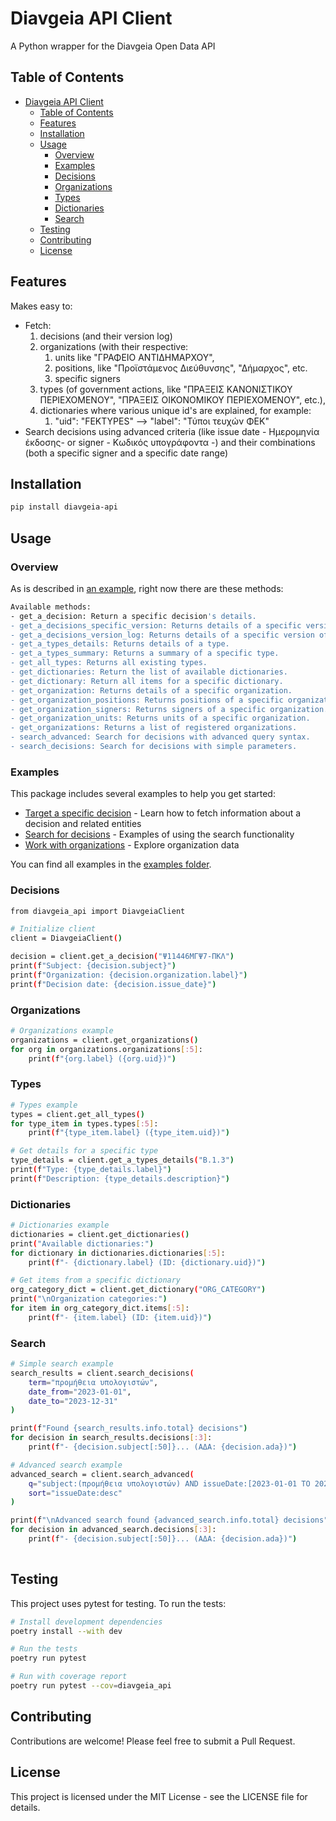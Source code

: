 # Diavgeia API Client

A Python wrapper for the Diavgeia Open Data API

## Table of Contents
- [Diavgeia API Client](#diavgeia-api-client)
  - [Table of Contents](#table-of-contents)
  - [Features](#features)
  - [Installation](#installation)
  - [Usage](#usage)
    - [Overview](#overview)
    - [Examples](#examples)
    - [Decisions](#decisions)
    - [Organizations](#organizations)
    - [Types](#types)
    - [Dictionaries](#dictionaries)
    - [Search](#search)
  - [Testing](#testing)
  - [Contributing](#contributing)
  - [License](#license)
## Features

Makes easy to:

- Fetch: 
   1) decisions (and their version log)
   2) organizations (with their respective: 
      1) units like "ΓΡΑΦΕΙΟ ΑΝΤΙΔΗΜΑΡΧΟΥ", 
      2) positions, like "Προϊστάμενος Διεύθυνσης", "Δήμαρχος", etc.
      3) specific signers
   3) types (of government actions, like "ΠΡΑΞΕΙΣ ΚΑΝΟΝΙΣΤΙΚΟΥ ΠΕΡΙΕΧΟΜΕΝΟΥ", "ΠΡΑΞΕΙΣ ΟΙΚΟΝΟΜΙΚΟΥ ΠΕΡΙΕΧΟΜΕΝΟΥ", etc.),
   4) dictionaries where various unique id's are explained, for example:
      1) "uid": "FEKTYPES" --> "label": "Τύποι τευχών ΦΕΚ"
- Search decisions using advanced criteria (like issue date - Ημερομηνία έκδοσης- or signer - Κωδικός υπογράφοντα -) and their combinations (both a specific signer and a specific date range)

## Installation

```bash
pip install diavgeia-api
```

## Usage

### Overview

As is described in [an example](examples/target_a_decision_and_learn_more.ipynb), right now there are these methods:

```bash
Available methods:
- get_a_decision: Return a specific decision's details.
- get_a_decisions_specific_version: Returns details of a specific version of a decision.
- get_a_decisions_version_log: Returns details of a specific version of a decision.
- get_a_types_details: Returns details of a type.
- get_a_types_summary: Returns a summary of a specific type.
- get_all_types: Returns all existing types.
- get_dictionaries: Return the list of available dictionaries.
- get_dictionary: Return all items for a specific dictionary.
- get_organization: Returns details of a specific organization.
- get_organization_positions: Returns positions of a specific organization.
- get_organization_signers: Returns signers of a specific organization.
- get_organization_units: Returns units of a specific organization.
- get_organizations: Returns a list of registered organizations.
- search_advanced: Search for decisions with advanced query syntax.
- search_decisions: Search for decisions with simple parameters.

```

### Examples

This package includes several examples to help you get started:

- [Target a specific decision](examples/target_a_decision_and_learn_more.ipynb) - Learn how to fetch information about a decision and related entities
- [Search for decisions](examples/search.ipynb) - Examples of using the search functionality
- [Work with organizations](examples/target_an_organization_and_find_its_decisions.ipynb) - Explore organization data

You can find all examples in the [examples folder](examples/).


### Decisions

```bash
from diavgeia_api import DiavgeiaClient

# Initialize client
client = DiavgeiaClient()

decision = client.get_a_decision("Ψ11446ΜΓΨ7-ΠΚΛ")
print(f"Subject: {decision.subject}")
print(f"Organization: {decision.organization.label}")
print(f"Decision date: {decision.issue_date}")
```

### Organizations

```bash
# Organizations example
organizations = client.get_organizations()
for org in organizations.organizations[:5]:
    print(f"{org.label} ({org.uid})")
```


### Types

```bash
# Types example
types = client.get_all_types()
for type_item in types.types[:5]:
    print(f"{type_item.label} ({type_item.uid})")

# Get details for a specific type
type_details = client.get_a_types_details("Β.1.3")
print(f"Type: {type_details.label}")
print(f"Description: {type_details.description}")
```

### Dictionaries

```bash
# Dictionaries example
dictionaries = client.get_dictionaries()
print("Available dictionaries:")
for dictionary in dictionaries.dictionaries[:5]:
    print(f"- {dictionary.label} (ID: {dictionary.uid})")

# Get items from a specific dictionary
org_category_dict = client.get_dictionary("ORG_CATEGORY")
print("\nOrganization categories:")
for item in org_category_dict.items[:5]:
    print(f"- {item.label} (ID: {item.uid})")

```

### Search

```bash
# Simple search example
search_results = client.search_decisions(
    term="προμήθεια υπολογιστών",
    date_from="2023-01-01",
    date_to="2023-12-31"
)

print(f"Found {search_results.info.total} decisions")
for decision in search_results.decisions[:3]:
    print(f"- {decision.subject[:50]}... (ΑΔΑ: {decision.ada})")

# Advanced search example
advanced_search = client.search_advanced(
    q="subject:(προμήθεια υπολογιστών) AND issueDate:[2023-01-01 TO 2023-12-31] AND organizationUid:6321",
    sort="issueDate:desc"
)

print(f"\nAdvanced search found {advanced_search.info.total} decisions")
for decision in advanced_search.decisions[:3]:
    print(f"- {decision.subject[:50]}... (ΑΔΑ: {decision.ada})")
    
```

## Testing

This project uses pytest for testing. To run the tests:

```bash
# Install development dependencies
poetry install --with dev

# Run the tests
poetry run pytest

# Run with coverage report
poetry run pytest --cov=diavgeia_api
```

## Contributing

Contributions are welcome! Please feel free to submit a Pull Request.

## License
This project is licensed under the MIT License - see the LICENSE file for details.
